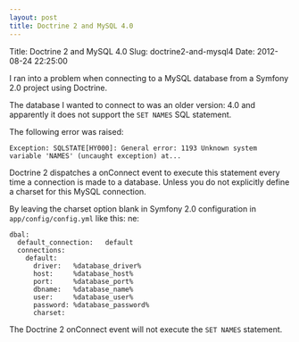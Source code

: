 ```yaml
---
layout: post
title: Doctrine 2 and MySQL 4.0
---
```


Title:    Doctrine 2 and MySQL 4.0
Slug:     doctrine2-and-mysql4
Date:     2012-08-24 22:25:00

I ran into a problem when connecting to a MySQL database from a Symfony 2.0 project using Doctrine. 

The database I wanted to connect to was an older version: 4.0 and apparently it does not support the `SET NAMES` SQL statement.
<!-- more -->
The following error was raised:

    Exception: SQLSTATE[HY000]: General error: 1193 Unknown system variable 'NAMES' (uncaught exception) at...

Doctrine 2 dispatches a onConnect event to execute this statement every time a connection is made to a database. Unless you do not explicitly define a charset for this MySQL connection.

By leaving the charset option blank in Symfony 2.0 configuration in `app/config/config.yml` like this:
ne:

    dbal:
      default_connection:   default
      connections:
        default:
          driver:   %database_driver%
          host:     %database_host%
          port:     %database_port%
          dbname:   %database_name%
          user:     %database_user%
          password: %database_password%
          charset:

The Doctrine 2 onConnect event will not execute the `SET NAMES` statement.

